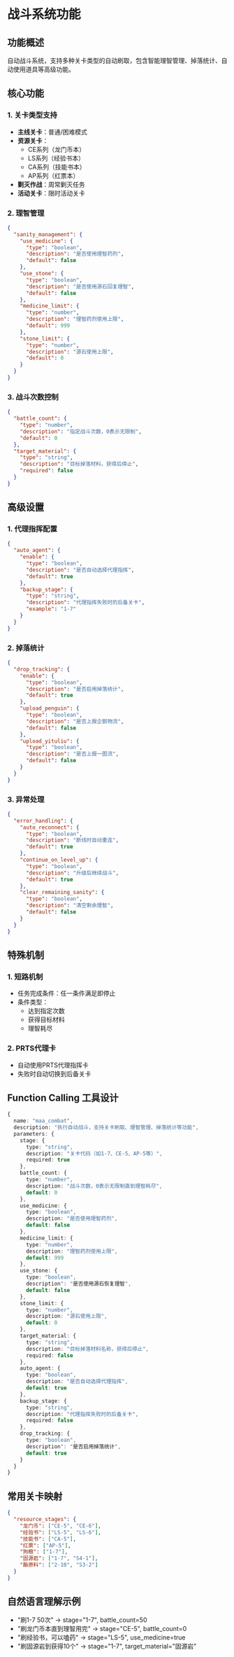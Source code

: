 # 战斗系统功能

## 功能概述

自动战斗系统，支持多种关卡类型的自动刷取，包含智能理智管理、掉落统计、自动使用道具等高级功能。

## 核心功能

### 1. 关卡类型支持
- **主线关卡**：普通/困难模式
- **资源关卡**：
  - CE系列（龙门币本）
  - LS系列（经验书本）
  - CA系列（技能书本）
  - AP系列（红票本）
- **剿灭作战**：周常剿灭任务
- **活动关卡**：限时活动关卡

### 2. 理智管理
```json
{
  "sanity_management": {
    "use_medicine": {
      "type": "boolean",
      "description": "是否使用理智药剂",
      "default": false
    },
    "use_stone": {
      "type": "boolean", 
      "description": "是否使用源石回复理智",
      "default": false
    },
    "medicine_limit": {
      "type": "number",
      "description": "理智药剂使用上限",
      "default": 999
    },
    "stone_limit": {
      "type": "number",
      "description": "源石使用上限", 
      "default": 0
    }
  }
}
```

### 3. 战斗次数控制
```json
{
  "battle_count": {
    "type": "number",
    "description": "指定战斗次数，0表示无限制",
    "default": 0
  },
  "target_material": {
    "type": "string",
    "description": "目标掉落材料，获得后停止",
    "required": false
  }
}
```

## 高级设置

### 1. 代理指挥配置
```json
{
  "auto_agent": {
    "enable": {
      "type": "boolean",
      "description": "是否自动选择代理指挥",
      "default": true
    },
    "backup_stage": {
      "type": "string", 
      "description": "代理指挥失败时的后备关卡",
      "example": "1-7"
    }
  }
}
```

### 2. 掉落统计
```json
{
  "drop_tracking": {
    "enable": {
      "type": "boolean",
      "description": "是否启用掉落统计",
      "default": true
    },
    "upload_penguin": {
      "type": "boolean",
      "description": "是否上报企鹅物流",
      "default": false
    },
    "upload_yituliu": {
      "type": "boolean", 
      "description": "是否上报一图流",
      "default": false
    }
  }
}
```

### 3. 异常处理
```json
{
  "error_handling": {
    "auto_reconnect": {
      "type": "boolean",
      "description": "断线时自动重连",
      "default": true
    },
    "continue_on_level_up": {
      "type": "boolean",
      "description": "升级后继续战斗",
      "default": true
    },
    "clear_remaining_sanity": {
      "type": "boolean",
      "description": "清空剩余理智",
      "default": false
    }
  }
}
```

## 特殊机制

### 1. 短路机制
- 任务完成条件：任一条件满足即停止
- 条件类型：
  - 达到指定次数
  - 获得目标材料
  - 理智耗尽

### 2. PRTS代理卡
- 自动使用PRTS代理指挥卡
- 失败时自动切换到后备关卡

## Function Calling 工具设计

```typescript
{
  name: "maa_combat",
  description: "执行自动战斗，支持关卡刷取、理智管理、掉落统计等功能",
  parameters: {
    stage: {
      type: "string",
      description: "关卡代码（如1-7、CE-5、AP-5等）",
      required: true
    },
    battle_count: {
      type: "number",
      description: "战斗次数，0表示无限制直到理智耗尽",
      default: 0
    },
    use_medicine: {
      type: "boolean",
      description: "是否使用理智药剂",
      default: false
    },
    medicine_limit: {
      type: "number",
      description: "理智药剂使用上限",
      default: 999
    },
    use_stone: {
      type: "boolean",
      description": "是否使用源石恢复理智",
      default: false
    },
    stone_limit: {
      type: "number", 
      description: "源石使用上限",
      default: 0
    },
    target_material: {
      type: "string",
      description: "目标掉落材料名称，获得后停止",
      required: false
    },
    auto_agent: {
      type: "boolean",
      description: "是否自动选择代理指挥",
      default: true
    },
    backup_stage: {
      type: "string",
      description: "代理指挥失败时的后备关卡",
      required: false
    },
    drop_tracking: {
      type: "boolean",
      description": "是否启用掉落统计",
      default: true
    }
  }
}
```

## 常用关卡映射

```json
{
  "resource_stages": {
    "龙门币": ["CE-5", "CE-6"],
    "经验书": ["LS-5", "LS-6"], 
    "技能书": ["CA-5"],
    "红票": ["AP-5"],
    "狗粮": ["1-7"],
    "固源岩": ["1-7", "S4-1"],
    "酯原料": ["2-10", "S3-2"]
  }
}
```

## 自然语言理解示例

- "刷1-7 50次" → stage="1-7", battle_count=50
- "刷龙门币本直到理智用完" → stage="CE-5", battle_count=0
- "刷经验书，可以嗑药" → stage="LS-5", use_medicine=true
- "刷固源岩到获得10个" → stage="1-7", target_material="固源岩"